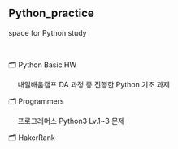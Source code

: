 ## Python_practice
space for Python study

</br>

🗂️ Python Basic HW

　 내일배움캠프 DA 과정 중 진행한 Python 기초 과제

🗂️ Programmers

　 프로그래머스 Python3 Lv.1~3 문제

🗂️ HakerRank

